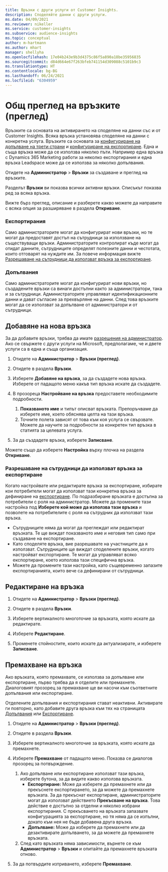 ```yaml
---
title: Връзки с други услуги от Customer Insights.
description: Споделяйте данни с други услуги.
ms.date: 04/09/2021
ms.reviewer: nikeller
ms.service: customer-insights
ms.subservice: audience-insights
ms.topic: conceptual
author: m-hartmann
ms.author: mhart
manager: shellyha
ms.openlocfilehash: 17e04b243e9b3d4375c86f5a890a18be35956835
ms.sourcegitcommit: d84d664e67f263bfeb741154d309088c5101b9c3
ms.translationtype: HT
ms.contentlocale: bg-BG
ms.lasthandoff: 06/24/2021
ms.locfileid: "6304959"
---
```

# <a name="connections-preview-overview"></a>Общ преглед на връзките (преглед)

Връзките са основата на активирането на споделяне на данни със и от Customer Insights. Всяка връзка установява споделяне на данни с конкретна услуга. Връзките са основата за [конфигуриране на допълване на трети страни](enrichment-hub.md) и [конфигуриране на експортиране](export-destinations.md). Една и съща връзка може да се използва няколко пъти. Например една връзка с Dynamics 365 Marketing работи за няколко експортирания и една връзка Leadspace може да се използва за няколко допълвания.

Отидете на **Администратор** > **Връзки** за създаване и преглед на връзките.

Разделът **Връзки** ви показва всички активни връзки. Списъкът показва ред за всяка връзка. 

Вижте бърз преглед, описание и разберете какво можете да направите с всяка опция за разширяване в раздела **Откриване**.

### <a name="exports"></a>Експортирания

Само администраторите могат да конфигурират нови връзки, но те могат да предоставят достъп на сътрудници за използване на съществуващи връзки. Администраторите контролират къде могат да отидат данните, сътрудниците определят полезните данни и честотата, които отговарят на нуждите им. За повече информация вижте [Разрешаване на сътрудници да използват връзка за експортиране](#allow-contributors-to-use-a-connection-for-exports).

### <a name="enrichments"></a>Допълвания

Само администраторите могат да конфигурират нови връзки, но създадените връзки са винаги достъпни както за администратори, така и за сътрудници. Администраторите управляват идентификационните данни и дават съгласие за прехвърляне на данни. След това връзките могат да се използват за допълване от администратори и от сътрудници.

## <a name="add-a-new-connection"></a>Добавяне на нова връзка

За да добавите връзки, трябва да имате [разрешения на администратор](permissions.md). Ако се свържете с други услуги на Microsoft, предполагаме, че и двете услуги са в една и съща организация.

1. Отидете на **Администратор** > **Връзки (преглед)**.

1. Отидете в раздела **Връзки**.

1. Изберете **Добавяне на връзка**, за да създадете нова връзка. Изберете от падащото меню какъв тип връзка искате да създадете.

1. В прозореца **Настройване на връзка** предоставете необходимите подробности. 
   1. **Показваното име** и типът описват връзката. Препоръчваме да изберете име, което обяснява целта на тази връзка.
   1. Точните полета зависят от това към коя услуга се свързвате. Можете да научите за подробности за конкретен тип връзка в статията за целевата услуга.

1. За да създадете връзка, изберете **Записване**.

Можете също да изберете **Настройка** върху плочка на раздела **Откриване**.

### <a name="allow-contributors-to-use-a-connection-for-exports"></a>Разрешаване на сътрудници да използват връзка за експортиране

Когато настройвате или редактирате връзка за експортиране, избирате кои потребители могат да използват тази конкретна връзка за дефиниране на [експортиране](export-destinations.md). По подразбиране връзката е достъпна за потребители с роля на администратор. Можете да промените тази настройка под **Изберете кой може да използва тази връзка** и позволете на потребителите с роля на сътрудник да използват тази връзка.

- Сътрудниците няма да могат да преглеждат или редактират връзката. Те ще виждат показваното име и неговия тип само при създаване на експортиране.
- Като споделяте връзка, вие разрешавате на участниците да я използват. Сътрудниците ще виждат споделените връзки, когато настройват експортиране. Те могат да управляват всяко експортиране, което използва тази специфична връзка.
- Можете да промените тази настройка, като същевременно запазите експортиранията, които вече са дефинирани от сътрудници.

## <a name="edit-a-connection"></a>Редактиране на връзка

1. Отидете на **Администратор** > **Връзки (преглед)**.

1. Отидете в раздела **Връзки**.

1. Изберете вертикалното многоточие за връзката, която искате да редактирате.

1. Изберете **Редактиране**.

1. Променете стойностите, които искате да актуализирате, и изберете **Записване**.

## <a name="remove-a-connection"></a>Премахване на връзка

Ако връзката, която премахвате, се използва за допълване или експортиране, първо трябва да я отделите или премахнете. Диалоговият прозорец за премахване ще ви насочи към съответните допълвания или експортиране. 

Отделените допълвания и експортирания стават неактивни. Активирате ги повторно, като добавите друга връзка към тях на страницата [Допълвания](enrichment-hub.md) или [Експортиране](export-destinations.md).

1. Отидете на **Администратор** > **Връзки (преглед)**.

1. Отидете в раздела **Връзки**.

1. Изберете вертикалното многоточие за връзката, която искате да премахнете.

1. Изберете **Премахване** от падащото меню. Показва се диалогов прозорец за потвърждение.

   1. Ако допълване или експортиране използват тази връзка, изберете бутона, за да видите какво използва връзката.
      - **Експортиране:** Може да изберете да премахнете или да прекъснете експортирането, за да можете да премахнете връзката. За да прекъснат експортиране, администраторите могат да използват действието **Прекъсване на връзка**. Това действие е достъпно за отделни и няколко избрани експортирания. С прекъсването на връзката запазвате конфигурацията за експортиране, но тя няма да се изпълни, докато към нея не бъде добавена друга връзка.
      - **Допълване:** Може да изберете да премахнете или да дезактивирате допълването, за да можете да премахнете връзката. 
   1. След като връзката няма зависимости, върнете се към **Администратор** > **Връзки** и опитайте да премахнете връзката отново.

1. За да потвърдите изтриването, изберете **Премахване**.

